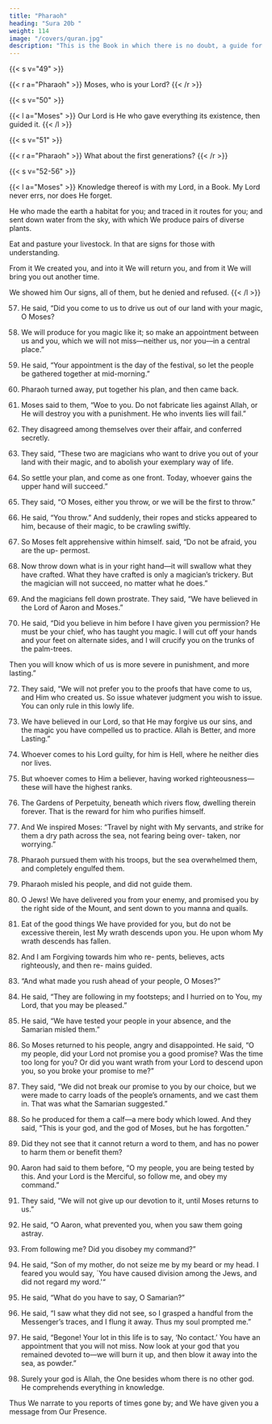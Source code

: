 ```yaml
---
title: "Pharaoh"
heading: "Sura 20b "
weight: 114
image: "/covers/quran.jpg"
description: "This is the Book in which there is no doubt, a guide for the righteous."
---
```


{{< s v="49" >}}

{{< r a="Pharaoh" >}} 
Moses, who is your Lord?
{{< /r >}}

{{< s v="50" >}}

{{< l a="Moses" >}} 
Our Lord is He who gave everything its existence, then guided it.
{{< /l >}}

{{< s v="51" >}}

{{< r a="Pharaoh" >}} 
What about the first generations?
{{< /r >}} 

{{< s v="52-56" >}}

{{< l a="Moses" >}} 
Knowledge thereof is with my Lord, in a Book. My Lord never errs, nor does He forget.

He who made the earth a habitat for you; and traced in it routes for you; and sent down water from the sky, with which We produce pairs of diverse plants.

Eat and pasture your livestock. In that are signs for those with understanding.

From it We created you, and into it We will return you, and from it We will bring you out another time.

We showed him Our signs, all of them, but he denied and refused.
{{< /l >}}


57. He said, “Did you come to us to drive us out of our land with your magic, O Moses?

58. We will produce for you magic like it; so make an appointment between us and you, which we will not miss—neither us, nor you—in a central place.”

59. He said, “Your appointment is the day of the festival, so let the people be gathered together at mid-morning.”

50. Pharaoh turned away, put together his plan, and then came back.

61. Moses said to them, “Woe to you. Do not fabricate lies against Allah, or He will destroy
you with a punishment. He who invents lies will fail.”

62. They disagreed among themselves over their affair, and conferred secretly.

63. They said, “These two are magicians who want to drive you out of your land with their
magic, and to abolish your exemplary way of life.

64. So settle your plan, and come as one front. Today, whoever gains the upper hand will succeed.”

65. They said, “O Moses, either you throw, or we will be the first to throw.”

66. He said, “You throw.” And suddenly, their ropes and sticks appeared to him, because of their magic, to be crawling swiftly.

67. So Moses felt apprehensive within himself.
said, “Do not be afraid, you are the up-
permost.

69. Now throw down what is in your right hand—it will swallow what they have crafted. What they have crafted is only a magician’s trickery. But the magician will not succeed, no matter what he does.”

70. And the magicians fell down prostrate. They said, “We have believed in the Lord of Aaron and Moses.”

71. He said, “Did you believe in him before I have given you permission? He must be your
chief, who has taught you magic. I will cut off your hands and your feet on alternate sides,
and I will crucify you on the trunks of the palm-trees. 

Then you will know which of us is more severe in punishment, and more lasting.”

72. They said, “We will not prefer you to the proofs that have come to us, and Him who created us. So issue whatever judgment you wish to issue. You can only rule in this lowly life.

73. We have believed in our Lord, so that He may forgive us our sins, and the magic you have compelled us to practice. Allah is Better, and more Lasting.”

74. Whoever comes to his Lord guilty, for him is Hell, where he neither dies nor lives.

75. But whoever comes to Him a believer, having worked righteousness—these will have the highest ranks.

76. The Gardens of Perpetuity, beneath which rivers flow, dwelling therein forever. That is the reward for him who purifies himself. 

77. And We inspired Moses: “Travel by night with My servants, and strike for them a dry path across the sea, not fearing being over-
taken, nor worrying.”

78. Pharaoh pursued them with his troops, but the sea overwhelmed them, and completely
engulfed them.
79. Pharaoh misled his people, and did not
guide them.

80. O Jews! We have delivered you from your enemy, and promised you by the right side of the Mount, and sent down to
you manna and quails. 

81. Eat of the good things We have provided for you, but do not be excessive therein, lest
My wrath descends upon you. He upon whom My wrath descends has fallen.
82. And I am Forgiving towards him who re-
pents, believes, acts righteously, and then re-
mains guided.

83. “And what made you rush ahead of your people, O Moses?”

84. He said, “They are following in my footsteps; and I hurried on to You, my Lord, that
you may be pleased.”

85. He said, “We have tested your people in your absence, and the Samarian misled them.”

86. So Moses returned to his people, angry and disappointed. He said, “O my people, did your Lord not promise you a good promise?
Was the time too long for you? Or did you want wrath from your Lord to descend upon
you, so you broke your promise to me?”

87. They said, “We did not break our promise to you by our choice, but we were made to
carry loads of the people’s ornaments, and we cast them in. That was what the Samarian
suggested.”

88. So he produced for them a calf—a mere body which lowed. And they said, “This is
your god, and the god of Moses, but he has forgotten.”

89. Did they not see that it cannot return a word to them, and has no power to harm
them or benefit them?

90. Aaron had said to them before, “O my people, you are being tested by this. And your Lord is the Merciful, so follow me, and obey my command.”

91. They said, “We will not give up our devotion to it, until Moses returns to us.”

92. He said, “O Aaron, what prevented you, when you saw them going astray.
93. From following me? Did you disobey my command?”

94. He said, “Son of my mother, do not seize me by my beard or my head. I feared you
would say, `You have caused division among the Jews, and did not regard my word.'“

95. He said, “What do you have to say, O Samarian?”

96. He said, “I saw what they did not see, so I grasped a handful from the Messenger’s
traces, and I flung it away. Thus my soul prompted me.”

97. He said, “Begone! Your lot in this life is to say, ‘No contact.’ You have an appointment that you will not miss. Now look at your god that you remained devoted to—we will burn it up, and then blow it away into the sea, as powder.”

98. Surely your god is Allah, the One besides whom there is no other god. He comprehends everything in knowledge.

Thus We narrate to you reports of times gone by; and We have given you a message from Our Presence.
